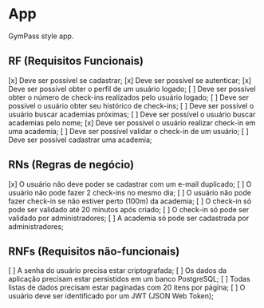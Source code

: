 # App

GymPass style app.

## RF (Requisitos Funcionais)

[x] Deve ser possível se cadastrar;
[x] Deve ser possível se autenticar;
[x] Deve ser possível obter o perfil de um usuário logado;
[ ] Deve ser possível obter o número de check-ins realizados pelo usuário logado;
[ ] Deve ser possível o usuário obter seu histórico de check-ins;
[ ] Deve ser possível o usuário buscar academias próximas;
[ ] Deve ser possível o usuário buscar academias pelo nome;
[x] Deve ser possível o usuário realizar check-in em uma academia;
[ ] Deve ser possível validar o check-in de um usuário;
[ ] Deve ser possível cadastrar uma academia;

## RNs (Regras de negócio)
[x] O usuário não deve poder se cadastrar com um e-mail duplicado;
[ ] O usuário não pode fazer 2 check-ins no mesmo dia;
[ ] O usuário não pode fazer check-in se não estiver perto (100m) da academia;
[ ] O check-in só pode ser validado até 20 minutos após criado;
[ ] O check-in só pode ser validado por administradores;
[ ] A academia só pode ser cadastrada por administradores;

## RNFs (Requisitos não-funcionais)
[ ] A senha do usuário precisa estar criptografada;
[ ] Os dados da aplicação precisam estar persistidos em um banco PostgreSQL;
[ ] Todas listas de dados precisam estar paginadas com 20 itens por página;
[ ] O usuário deve ser identificado por um JWT (JSON Web Token);

